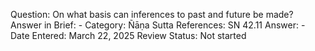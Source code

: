 Question: On what basis can inferences to past and future be made?
Answer in Brief: -
 Category: Ñāṇa
Sutta References: SN 42.11
Answer: -
Date Entered: March 22, 2025
Review Status: Not started